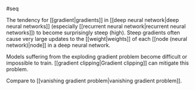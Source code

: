 #seq

The tendency for [[gradient|gradients]] in
[[deep neural network|deep neural networks]] (especially
[[recurrent neural network|recurrent neural networks]]) to become
surprisingly steep (high). Steep gradients often cause very large updates
to the [[weight|weights]] of each [[node (neural network)|node]] in a
deep neural network.

Models suffering from the exploding gradient problem become difficult
or impossible to train. [[gradient clipping|Gradient clipping]]
can mitigate this problem.

Compare to [[vanishing gradient problem|vanishing gradient problem]].


